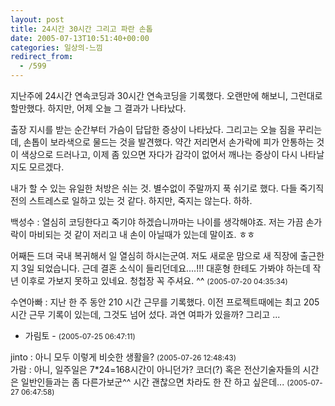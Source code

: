 ```yaml
---
layout: post
title: 24시간 30시간 그리고 파란 손톱
date: 2005-07-13T10:51:40+00:00
categories: 일상의-느낌
redirect_from:
  - /599
---
```


지난주에 24시간 연속코딩과 30시간 연속코딩을 기록했다. 오랜만에 해보니, 그런대로 할만했다. 하지만, 어제 오늘 그 결과가 나타났다.

출장 지시를 받는 순간부터 가슴이 답답한 증상이 나타났다. 그리고는 오늘 짐을 꾸리는데, 손톱이 보라색으로 물드는 것을 발견했다. 약간 저리면서 손가락에 피가 안통하는 것이 색상으로 드러나고, 이제 좀 있으면 자다가 감각이 없어서 깨나는 증상이 다시 나타날지도 모르겠다.

내가 할 수 있는 유일한 처방은 쉬는 것. 별수없이 주말까지 푹 쉬기로 했다. 다들 죽기직전의 스트레스로 일하고 있는 것 같다. 하지만, 죽지는 않는다. 하하.
<div id=comments>
<div class=comment>
<!--- cmt:1022 --->
<!--- mail: --->
<!--- parent:0 --->
백성수 : 
열심히 코딩한다고 죽기야 하겠습니까마는 나이를 생각해야죠. 저는 가끔 손가락이 마비되는 것 같이 저리고 내 손이 아닐때가 있는데 말이죠. ㅎㅎ

어째든 드뎌 국내 복귀해서 일 열심히 하시는군여. 저도 새로운 맘으로 새 직장에 출근한지 3일 되었습니다. 근데 결혼 소식이 들리던데요....!!!
대훈형 한테도 가봐야 하는데 작년 이후로 가보지 못하고 있네요. 청첩장 꼭 주셔요. ^^
 <small>(2005-07-20 04:35:34)</small>
</div>
<div class=comment>
<!--- cmt:1023 --->
<!--- mail: --->
<!--- parent:0 --->
수연아빠 : 
지난 한 주 동안 210 시간 근무를 기록했다.
이전 프로젝트때에는 최고 205시간 근무 기록이 있는데, 그것도 넘어 섰다.
과연 여파가 있을까? 그리고 ...

- 가림토 -
 <small>(2005-07-25 06:47:11)</small>
</div>
<div class=comment>
<!--- cmt:1024 --->
<!--- mail: --->
<!--- parent:0 --->
jinto : 
아니 모두 이렇게 비슷한 생활을?
 <small>(2005-07-26 12:48:43)</small>
</div>
<div class=comment>
<!--- cmt:1025 --->
<!--- mail: --->
<!--- parent:0 --->
가람 : 
아니, 일주일은 7*24=168시간이 아니던가?
코더(?) 혹은 전산기술자들의 시간은 일반인들과는 좀 다른가보군^^
시간 괜찮으면 차라도 한 잔 하고 싶은데...
 <small>(2005-07-27 06:47:58)</small>
</div>
</div>
